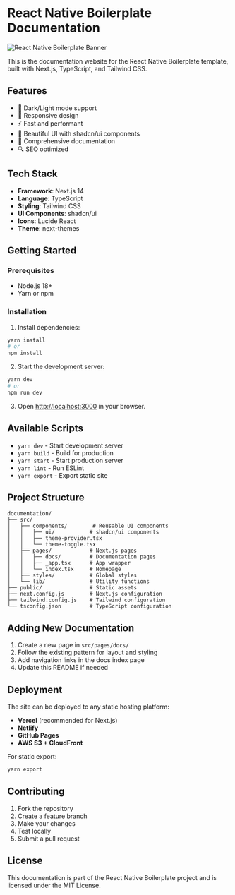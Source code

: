 # React Native Boilerplate Documentation

![React Native Boilerplate Banner](https://user-images.githubusercontent.com/74038190/225813708-98b745f2-7d22-48cf-9150-083f1b00d6c9.gif)

This is the documentation website for the React Native Boilerplate template, built with Next.js, TypeScript, and Tailwind CSS.

## Features

- 🌙 Dark/Light mode support
- 📱 Responsive design
- ⚡ Fast and performant
- 🎨 Beautiful UI with shadcn/ui components
- 📖 Comprehensive documentation
- 🔍 SEO optimized

## Tech Stack

- **Framework**: Next.js 14
- **Language**: TypeScript
- **Styling**: Tailwind CSS
- **UI Components**: shadcn/ui
- **Icons**: Lucide React
- **Theme**: next-themes

## Getting Started

### Prerequisites

- Node.js 18+ 
- Yarn or npm

### Installation

1. Install dependencies:
```bash
yarn install
# or
npm install
```

2. Start the development server:
```bash
yarn dev
# or
npm run dev
```

3. Open [http://localhost:3000](http://localhost:3000) in your browser.

## Available Scripts

- `yarn dev` - Start development server
- `yarn build` - Build for production
- `yarn start` - Start production server
- `yarn lint` - Run ESLint
- `yarn export` - Export static site

## Project Structure

```
documentation/
├── src/
│   ├── components/        # Reusable UI components
│   │   ├── ui/           # shadcn/ui components
│   │   ├── theme-provider.tsx
│   │   └── theme-toggle.tsx
│   ├── pages/            # Next.js pages
│   │   ├── docs/         # Documentation pages
│   │   ├── _app.tsx      # App wrapper
│   │   └── index.tsx     # Homepage
│   ├── styles/           # Global styles
│   └── lib/              # Utility functions
├── public/               # Static assets
├── next.config.js        # Next.js configuration
├── tailwind.config.js    # Tailwind configuration
└── tsconfig.json         # TypeScript configuration
```

## Adding New Documentation

1. Create a new page in `src/pages/docs/`
2. Follow the existing pattern for layout and styling
3. Add navigation links in the docs index page
4. Update this README if needed

## Deployment

The site can be deployed to any static hosting platform:

- **Vercel** (recommended for Next.js)
- **Netlify**
- **GitHub Pages**
- **AWS S3 + CloudFront**

For static export:
```bash
yarn export
```

## Contributing

1. Fork the repository
2. Create a feature branch
3. Make your changes
4. Test locally
5. Submit a pull request

## License

This documentation is part of the React Native Boilerplate project and is licensed under the MIT License. 